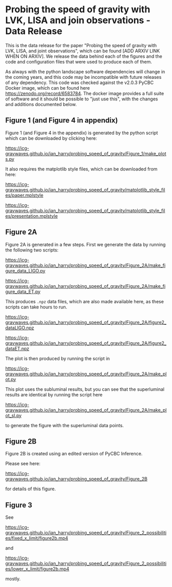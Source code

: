 # Probing the speed of gravity with LVK, LISA and join observations - Data Release

This is the data release for the paper "Probing the speed of gravity with LVK, LISA, and joint observations", which can be found
\[ADD ARXIV LINK WHEN ON ARXIV\]. We release the data behind each of the figures and the code and configuration files that were used to produce each of them.

As always with the python landscape software dependencies will change in the coming years, and this code may be incompatible with future releases of any dependency. This code was checked against the v2.0.3 PyCBC Docker image, which can be found here https://zenodo.org/record/6583784. The docker image provides a full suite of software and it should be possible to "just use this", with the changes and additions documented below.

## Figure 1 (and Figure 4 in appendix)

Figure 1 (and Figure 4 in the appendix) is generated by the python script which can be downloaded by clicking here:

https://icg-gravwaves.github.io/ian_harry/probing_speed_of_gravity/Figure_1/make_plots.py

It also requires the matplotlib style files, which can be downloaded from here:

https://icg-gravwaves.github.io/ian_harry/probing_speed_of_gravity/matplotlib_style_files/paper.mplstyle

https://icg-gravwaves.github.io/ian_harry/probing_speed_of_gravity/matplotlib_style_files/presentation.mplstyle


## Figure 2A

Figure 2A is generated in a few steps. First we generate the data by running the following two scripts:

https://icg-gravwaves.github.io/ian_harry/probing_speed_of_gravity/Figure_2A/make_figure_data_LIGO.py

https://icg-gravwaves.github.io/ian_harry/probing_speed_of_gravity/Figure_2A/make_figure_data_ET.py

This produces `.npz` data files, which are also made available here, as these scripts can take hours to run.

https://icg-gravwaves.github.io/ian_harry/probing_speed_of_gravity/Figure_2A/figure2_dataLIGO.npz

https://icg-gravwaves.github.io/ian_harry/probing_speed_of_gravity/Figure_2A/figure2_dataET.npz

The plot is then produced by running the script in

https://icg-gravwaves.github.io/ian_harry/probing_speed_of_gravity/Figure_2A/make_plot.py

This plot uses the subluminal results, but you can see that the superluminal results are identical by running the script here

https://icg-gravwaves.github.io/ian_harry/probing_speed_of_gravity/Figure_2A/make_plot_sl.py

to generate the figure with the superluminal data points.

## Figure 2B

Figure 2B is created using an edited version of PyCBC Inference.

Please see here:

https://icg-gravwaves.github.io/ian_harry/probing_speed_of_gravity/Figure_2B

for details of this figure.

## Figure 3


See

https://icg-gravwaves.github.io/ian_harry/probing_speed_of_gravity/Figure_2_possibilities/fixed_x_limit/figure2b.mp4

and

https://icg-gravwaves.github.io/ian_harry/probing_speed_of_gravity/Figure_2_possibilities/lower_x_limit/figure2b.mp4

mostly.
